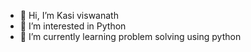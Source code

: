 - 👋 Hi, I’m Kasi viswanath
- 👀 I’m interested in Python
- 🌱 I’m currently learning problem solving using python


<!---
KasiV-09/KasiV-09 is a ✨ special ✨ repository because its `README.md` (this file) appears on your GitHub profile.
You can click the Preview link to take a look at your changes.
--->
